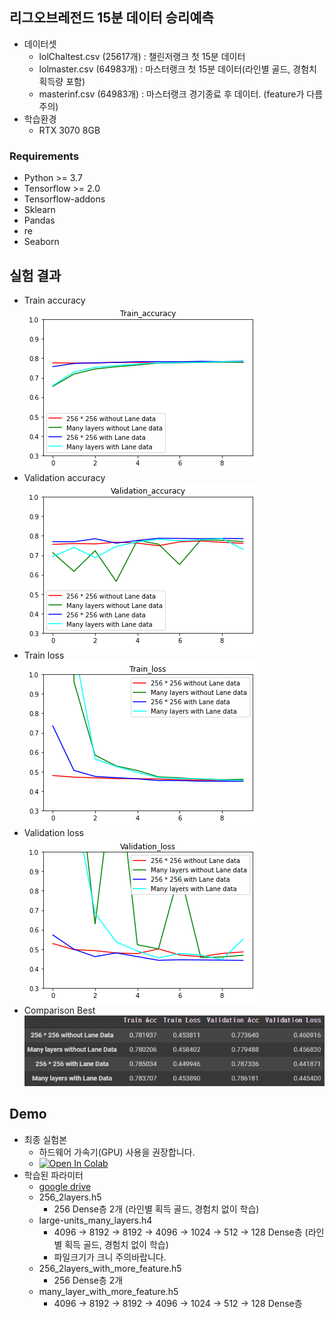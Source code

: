 
## 리그오브레전드 15분 데이터 승리예측
- 데이터셋
  - lolChaltest.csv (25617개) : 챌린저랭크 첫 15분 데이터
  - lolmaster.csv (64983개) : 마스터랭크 첫 15분 데이터(라인별 골드, 경험치 획득량 포함)
  - masterinf.csv (64983개) : 마스터랭크 경기종료 후 데이터. (feature가 다름 주의)
- 학습환경
  - RTX 3070 8GB
### Requirements
  - Python >= 3.7
  - Tensorflow >= 2.0
  - Tensorflow-addons
  - Sklearn
  - Pandas
  - re
  - Seaborn

## 실험 결과
- Train accuracy   
  ![Train accuracy](https://github.com/elixter/LOL_data_test/blob/main/graph1.png)
- Validation accuracy   
  ![Validation accuracy](https://github.com/elixter/LOL_data_test/blob/main/graph2.png)
- Train loss   
  ![Train loss](https://github.com/elixter/LOL_data_test/blob/main/graph3.png)
- Validation loss   
  ![Validation loss](https://github.com/elixter/LOL_data_test/blob/main/graph4.png)
- Comparison Best   
  ![Comparison best](https://github.com/elixter/LOL_data_test/blob/main/comparison.png)

## Demo
- 최종 실험본
  - 하드웨어 가속기(GPU) 사용을 권장합니다.
  - [![Open In Colab](https://colab.research.google.com/assets/colab-badge.svg)](https://colab.research.google.com/drive/1_ydvR_gu3dVbTXNbhMCe-gFHpNpwI03r?usp=sharing)
- 학습된 파라미터 
  - [google drive](https://drive.google.com/drive/folders/1AsHGWCHmsdQ9UZ52lZhlkqZY-GYXYnOC?usp=sharing)
  - 256_2layers.h5
    - 256 Dense층 2개 (라인별 획득 골드, 경험치 없이 학습)
  - large-units_many_layers.h4
    - 4096 -> 8192 -> 8192 -> 4096 -> 1024 -> 512 -> 128 Dense층 (라인별 획득 골드, 경험치 없이 학습)
    - 파일크기가 크니 주의바랍니다.
  - 256_2layers_with_more_feature.h5
    - 256 Dense층 2개
  - many_layer_with_more_feature.h5
    - 4096 -> 8192 -> 8192 -> 4096 -> 1024 -> 512 -> 128 Dense층
    
